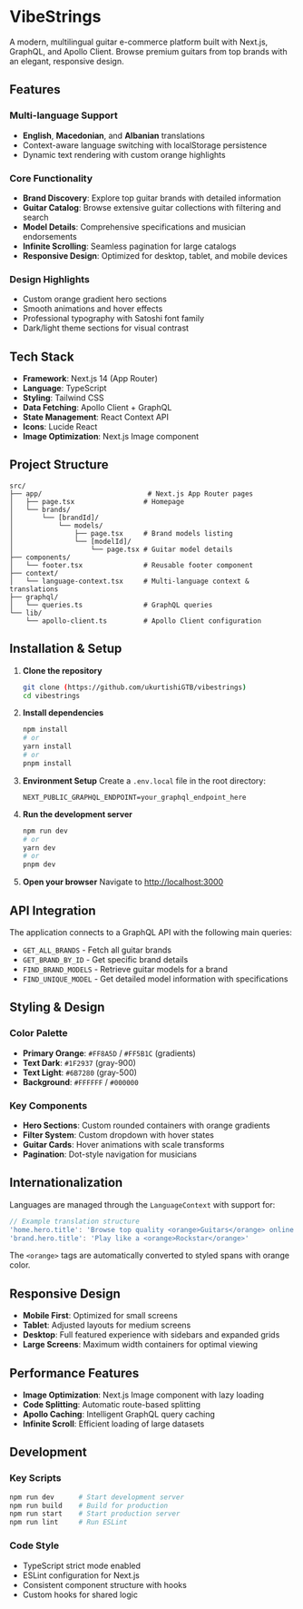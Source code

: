 # VibeStrings 

A modern, multilingual guitar e-commerce platform built with Next.js, GraphQL, and Apollo Client. Browse premium guitars from top brands with an elegant, responsive design.

## Features

### Multi-language Support
- **English**, **Macedonian**, and **Albanian** translations
- Context-aware language switching with localStorage persistence
- Dynamic text rendering with custom orange highlights

### Core Functionality
- **Brand Discovery**: Explore top guitar brands with detailed information
- **Guitar Catalog**: Browse extensive guitar collections with filtering and search
- **Model Details**: Comprehensive specifications and musician endorsements
- **Infinite Scrolling**: Seamless pagination for large catalogs
- **Responsive Design**: Optimized for desktop, tablet, and mobile devices

### Design Highlights
- Custom orange gradient hero sections
- Smooth animations and hover effects
- Professional typography with Satoshi font family
- Dark/light theme sections for visual contrast

## Tech Stack

- **Framework**: Next.js 14 (App Router)
- **Language**: TypeScript
- **Styling**: Tailwind CSS
- **Data Fetching**: Apollo Client + GraphQL
- **State Management**: React Context API
- **Icons**: Lucide React
- **Image Optimization**: Next.js Image component

## Project Structure

```
src/
├── app/                          # Next.js App Router pages
│   ├── page.tsx                 # Homepage
│   └── brands/
│       └── [brandId]/
│           └── models/
│               ├── page.tsx     # Brand models listing
│               └── [modelId]/
│                   └── page.tsx # Guitar model details
├── components/
│   └── footer.tsx               # Reusable footer component
├── context/
│   └── language-context.tsx     # Multi-language context & translations
├── graphql/
│   └── queries.ts               # GraphQL queries
└── lib/
    └── apollo-client.ts         # Apollo Client configuration
```

## Installation & Setup

1. **Clone the repository**
   ```bash
   git clone (https://github.com/ukurtishiGTB/vibestrings)
   cd vibestrings
   ```

2. **Install dependencies**
   ```bash
   npm install
   # or
   yarn install
   # or
   pnpm install
   ```

3. **Environment Setup**
   Create a `.env.local` file in the root directory:
   ```env
   NEXT_PUBLIC_GRAPHQL_ENDPOINT=your_graphql_endpoint_here
   ```

4. **Run the development server**
   ```bash
   npm run dev
   # or
   yarn dev
   # or
   pnpm dev
   ```

5. **Open your browser**
   Navigate to [http://localhost:3000](http://localhost:3000)

## API Integration

The application connects to a GraphQL API with the following main queries:

- `GET_ALL_BRANDS` - Fetch all guitar brands
- `GET_BRAND_BY_ID` - Get specific brand details
- `FIND_BRAND_MODELS` - Retrieve guitar models for a brand
- `FIND_UNIQUE_MODEL` - Get detailed model information with specifications

## Styling & Design

### Color Palette
- **Primary Orange**: `#FF8A5D` / `#FF5B1C` (gradients)
- **Text Dark**: `#1F2937` (gray-900)
- **Text Light**: `#6B7280` (gray-500)
- **Background**: `#FFFFFF` / `#000000`

### Key Components
- **Hero Sections**: Custom rounded containers with orange gradients
- **Filter System**: Custom dropdown with hover states
- **Guitar Cards**: Hover animations with scale transforms
- **Pagination**: Dot-style navigation for musicians

## Internationalization

Languages are managed through the `LanguageContext` with support for:

```typescript
// Example translation structure
'home.hero.title': 'Browse top quality <orange>Guitars</orange> online'
'brand.hero.title': 'Play like a <orange>Rockstar</orange>'
```

The `<orange>` tags are automatically converted to styled spans with orange color.

## Responsive Design

- **Mobile First**: Optimized for small screens
- **Tablet**: Adjusted layouts for medium screens  
- **Desktop**: Full featured experience with sidebars and expanded grids
- **Large Screens**: Maximum width containers for optimal viewing

## Performance Features

- **Image Optimization**: Next.js Image component with lazy loading
- **Code Splitting**: Automatic route-based splitting
- **Apollo Caching**: Intelligent GraphQL query caching
- **Infinite Scroll**: Efficient loading of large datasets

## Development

### Key Scripts
```bash
npm run dev      # Start development server
npm run build    # Build for production
npm run start    # Start production server
npm run lint     # Run ESLint
```

### Code Style
- TypeScript strict mode enabled
- ESLint configuration for Next.js
- Consistent component structure with hooks
- Custom hooks for shared logic

